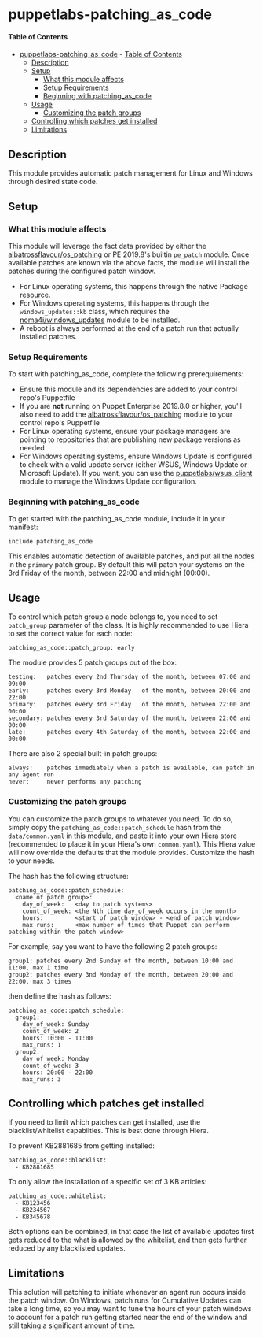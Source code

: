 # puppetlabs-patching_as_code

#### Table of Contents

- [puppetlabs-patching_as_code](#puppetlabs-patching_as_code)
      - [Table of Contents](#table-of-contents)
  - [Description](#description)
  - [Setup](#setup)
    - [What this module affects](#what-this-module-affects)
    - [Setup Requirements](#setup-requirements)
    - [Beginning with patching_as_code](#beginning-with-patching_as_code)
  - [Usage](#usage)
    - [Customizing the patch groups](#customizing-the-patch-groups)
  - [Controlling which patches get installed](#controlling-which-patches-get-installed)
  - [Limitations](#limitations)

## Description

This module provides automatic patch management for Linux and Windows through desired state code.

## Setup

### What this module affects

This module will leverage the fact data provided by either the [albatrossflavour/os_patching](https://forge.puppet.com/albatrossflavour/os_patching) or PE 2019.8's builtin `pe_patch` module.
Once available patches are known via the above facts, the module will install the patches during the configured patch window.
* For Linux operating systems, this happens through the native Package resource.
* For Windows operating systems, this happens through the `windows_updates::kb` class, which requires the [noma4i/windows_updates](https://forge.puppet.com/noma4i/windows_updates) module to be installed.
* A reboot is always performed at the end of a patch run that actually installed patches.

### Setup Requirements

To start with patching_as_code, complete the following prerequirements:
* Ensure this module and its dependencies are added to your control repo's Puppetfile
* If you are **not** running on Puppet Enterprise 2019.8.0 or higher, you'll also need to add the [albatrossflavour/os_patching](https://forge.puppet.com/albatrossflavour/os_patching) module to your control repo's Puppetfile
* For Linux operating systems, ensure your package managers are pointing to repositories that are publishing new package versions as needed
* For Windows operating systems, ensure Windows Update is configured to check with a valid update server (either WSUS, Windows Update or Microsoft Update). If you want, you can use the [puppetlabs/wsus_client](https://forge.puppet.com/puppetlabs/wsus_client) module to manage the Windows Update configuration.

### Beginning with patching_as_code

To get started with the patching_as_code module, include it in your manifest:
```
include patching_as_code
```

This enables automatic detection of available patches, and put all the nodes in the `primary` patch group.
By default this will patch your systems on the 3rd Friday of the month, between 22:00 and midnight (00:00).

## Usage

To control which patch group a node belongs to, you need to set `patch_group` parameter of the class.
It is highly recommended to use Hiera to set the correct value for each node:
```
patching_as_code::patch_group: early
```

The module provides 5 patch groups out of the box:
```
testing:   patches every 2nd Thursday of the month, between 07:00 and 09:00
early:     patches every 3rd Monday   of the month, between 20:00 and 22:00
primary:   patches every 3rd Friday   of the month, between 22:00 and 00:00
secondary: patches every 3rd Saturday of the month, between 22:00 and 00:00
late:      patches every 4th Saturday of the month, between 22:00 and 00:00
```

There are also 2 special built-in patch groups:
```
always:    patches immediately when a patch is available, can patch in any agent run
never:     never performs any patching
```

### Customizing the patch groups

You can customize the patch groups to whatever you need. To do so, simply copy the `patching_as_code::patch_schedule` hash from the `data/common.yaml` in this module, and paste it into your own Hiera store (recommended to place it in your Hiera's own `common.yaml`). This Hiera value will now override the defaults that the module provides. Customize the hash to your needs.

The hash has the following structure:
```
patching_as_code::patch_schedule:
  <name of patch group>:
    day_of_week:   <day to patch systems>
    count_of_week: <the Nth time day_of_week occurs in the month>
    hours:         <start of patch window> - <end of patch window>
    max_runs:      <max number of times that Puppet can perform patching within the patch window>
```

For example, say you want to have the following 2 patch groups:
```
group1: patches every 2nd Sunday of the month, between 10:00 and 11:00, max 1 time
group2: patches every 3nd Monday of the month, between 20:00 and 22:00, max 3 times
```
then define the hash as follows:
```
patching_as_code::patch_schedule:
  group1:
    day_of_week: Sunday
    count_of_week: 2
    hours: 10:00 - 11:00
    max_runs: 1
  group2:
    day_of_week: Monday
    count_of_week: 3
    hours: 20:00 - 22:00
    max_runs: 3
```

## Controlling which patches get installed

If you need to limit which patches can get installed, use the blacklist/whitelist capabilties. This is best done through Hiera.

To prevent KB2881685 from getting installed:
```
patching_as_code::blacklist:
  - KB2881685
```

To only allow the installation of a specific set of 3 KB articles:
```
patching_as_code::whitelist:
  - KB123456
  - KB234567
  - KB345678
```

Both options can be combined, in that case the list of available updates first gets reduced to the what is allowed by the whitelist, and then gets further reduced by any blacklisted updates.

## Limitations

This solution will patching to initiate whenever an agent run occurs inside the patch window. On Windows, patch runs for Cumulative Updates can take a long time, so you may want to tune the hours of your patch windows to account for a patch run getting started near the end of the window and still taking a significant amount of time.